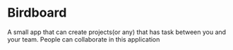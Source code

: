 # Birdboard
A small app that can create projects(or any) that has task between you and your team. People can collaborate in this application
